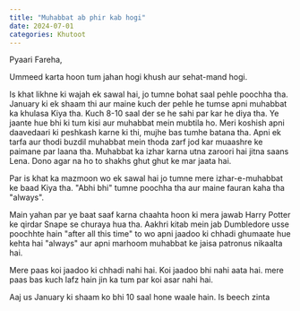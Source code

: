 ```yaml
---
title: "Muhabbat ab phir kab hogi"
date: 2024-07-01
categories: Khutoot
---
```



Pyaari Fareha,  

Ummeed karta hoon tum jahan hogi khush aur sehat-mand hogi.  

Is khat likhne ki wajah ek sawal hai, jo tumne bohat saal pehle poochha tha. January ki ek shaam thi aur maine kuch der pehle he tumse apni muhabbat ka khulasa Kiya tha. Kuch 8-10 saal der se he sahi par kar he diya tha. Ye jaante hue bhi ki tum kisi aur muhabbat mein mubtila ho. Meri koshish apni daavedaari ki peshkash karne ki thi, mujhe bas tumhe batana tha. Apni ek tarfa aur thodi buzdil muhabbat mein thoda zarf jod kar muaashre ke paimane par laana tha. Muhabbat ka izhar karna utna zaroori hai jitna saans Lena. Dono agar na ho to shakhs ghut ghut ke mar jaata hai.  

Par is khat ka mazmoon wo ek sawal hai jo tumne mere izhar-e-muhabbat ke baad Kiya tha. "Abhi bhi" tumne poochha tha aur maine fauran kaha tha "always".  

Main yahan par ye baat saaf karna chaahta hoon ki mera jawab Harry Potter ke qirdar Snape se churaya hua tha. Aakhri kitab mein jab Dumbledore usse poochhte hain "after all this time" to wo apni jaadoo ki chhadi ghumaate hue kehta hai "always" aur apni marhoom muhabbat ke jaisa patronus nikaalta hai.  

Mere paas koi jaadoo ki chhadi nahi hai. Koi jaadoo bhi nahi aata hai. mere paas bas kuch lafz hain jin ka tum par koi asar nahi hai.  

Aaj us January ki shaam ko bhi 10 saal hone waale hain. Is beech zinta

